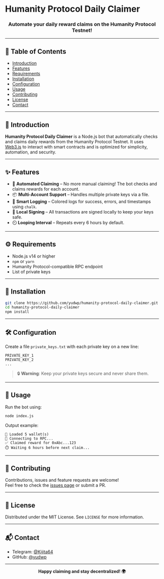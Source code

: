 # Humanity Protocol Daily Claimer

<div align="center">
  <h3>Automate your daily reward claims on the Humanity Protocol Testnet!</h3>
</div>

---

## 📖 Table of Contents

- [Introduction](#introduction)
- [Features](#features)
- [Requirements](#requirements)
- [Installation](#installation)
- [Configuration](#configuration)
- [Usage](#usage)
- [Contributing](#contributing)
- [License](#license)
- [Contact](#contact)

---

## 🚀 Introduction

**Humanity Protocol Daily Claimer** is a Node.js bot that automatically checks and claims daily rewards from the Humanity Protocol Testnet. It uses [Web3.js](https://github.com/ChainSafe/web3.js) to interact with smart contracts and is optimized for simplicity, automation, and security.

---

## ✨ Features

- 🔁 **Automated Claiming** – No more manual claiming! The bot checks and claims rewards for each account.
- 📦 **Multi-Account Support** – Handles multiple private keys via a file.
- 🧠 **Smart Logging** – Colored logs for success, errors, and timestamps using `chalk`.
- 🔐 **Local Signing** – All transactions are signed locally to keep your keys safe.
- ⏲️ **Looping Interval** – Repeats every 6 hours by default.

---

## ⚙️ Requirements

- Node.js v14 or higher
- `npm` or `yarn`
- Humanity Protocol-compatible RPC endpoint
- List of private keys

---

## 🧪 Installation

```bash
git clone https://github.com/yudwp/humanity-protocol-daily-claimer.git
cd humanity-protocol-daily-claimer
npm install
```

---

## 🛠️ Configuration

Create a file `private_keys.txt` with each private key on a new line:

```
PRIVATE_KEY_1
PRIVATE_KEY_2
...
```

> 🔒 **Warning**: Keep your private keys secure and never share them.

---

## 🧰 Usage

Run the bot using:

```bash
node index.js
```

Output example:

```
🚀 Loaded 5 wallet(s)
📡 Connecting to RPC...
✅ Claimed reward for 0xAbc...123
⏱️ Waiting 6 hours before next claim...
```

---

## 🤝 Contributing

Contributions, issues and feature requests are welcome!  
Feel free to check the [issues page](https://github.com/yudwp/humanity-protocol-daily-claimer/issues) or submit a PR.

---

## 📄 License

Distributed under the MIT License. See `LICENSE` for more information.

---

## 📬 Contact

- Telegram: [@Kijita64](https://t.me/Kijita64)
- GitHub: [@yudwp](https://github.com/yudwp)

---

<div align="center">
  <strong>Happy claiming and stay decentralized! 🌍</strong>
</div>
